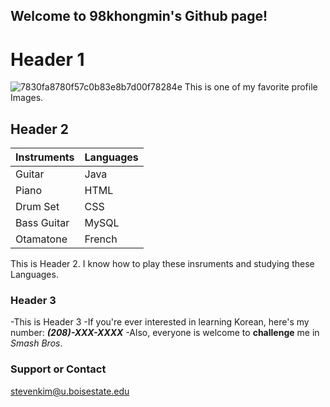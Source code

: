 ## Welcome to 98khongmin's Github page!


# Header 1
![7830fa8780f57c0b83e8b7d00f78284e](https://user-images.githubusercontent.com/47097113/52515327-42314900-2bd7-11e9-9049-38fd7dfaadf5.jpg)
This is one of my favorite profile Images.

## Header 2
Instruments | Languages
------------ | -------------
Guitar | Java
Piano | HTML
Drum Set | CSS
Bass Guitar | MySQL
Otamatone | French

This is Header 2. 
I know how to play these insruments and studying these Languages.

### Header 3
 -This is Header 3
  -If you're ever interested in learning Korean, here's my number:
  _**(208)-XXX-XXXX**_
  -Also, everyone is welcome to **challenge** me in *Smash Bros*.

### Support or Contact

stevenkim@u.boisestate.edu
